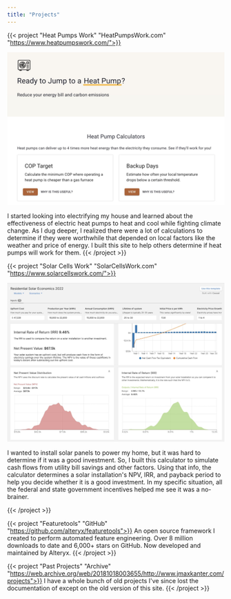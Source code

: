 ```yaml
---
title: "Projects"
---
```


{{< project "Heat Pumps Work" "HeatPumpsWork.com" "https://www.heatpumpswork.com/">}}

![HeatPumpsWork.com](/images/heat-pumps-work-screenshot.jpg)

I started looking into electrifying my house and learned about the effectiveness of electric heat pumps to heat and cool while fighting climate change. As I dug deeper, I realized there were a lot of calculations to determine if they were worthwhile that depended on local factors like the weather and price of energy. I built this site to help others determine if heat pumps will work for them.
{{< /project  >}}

{{< project "Solar Cells Work" "SolarCellsWork.com" "https://www.solarcellswork.com/">}}

![SolarCellsWork.com](/images/posts/solar-economics/calculator-screenshot.jpg)

I wanted to install solar panels to power my home, but it was hard to determine if it was a good investment. So, I built this calculator to simulate cash flows from utility bill savings and other factors. Using that info, the calculator determines a solar installation's NPV, IRR, and payback period to help you decide whether it is a good investment. In my specific situation, all the federal and state government incentives helped me see it was a no-brainer.

{{< /project  >}}

{{< project "Featuretools" "GitHub" "https://github.com/alteryx/featuretools">}}
An open source framework I created to perform automated feature engineering. Over 8 million downloads to date and 6,000+ stars on GitHub. Now developed and maintained by Alteryx.
{{< /project  >}}

{{< project "Past Projects" "Archive" "https://web.archive.org/web/20181018003655/http://www.jmaxkanter.com/projects">}}
I have a whole bunch of old projects I've since lost the documentation of except on the old version of this site.
{{< /project  >}}

